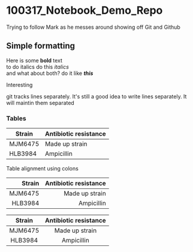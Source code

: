 # 100317_Notebook_Demo_Repo

Trying to follow Mark as he messes around showing off Git and Github

## Simple formatting

Here is some **bold** text  
to do italics do this *italics*  
and what about both? do it like ***this***

Interesting

git tracks lines separately.
It's still a good idea to write lines separately.
It will maintin them separated

### Tables

Strain | Antibiotic resistance
--- | --------  
MJM6475 | Made up strain
HLB3984 | Ampicillin

Table alignment using colons

Strain | Antibiotic resistance
---: | --------:  
MJM6475 | Made up strain
HLB3984 | Ampicillin

Strain | Antibiotic resistance
:---: | :--------:
MJM6475 | Made up strain
HLB3984 | Ampicillin
